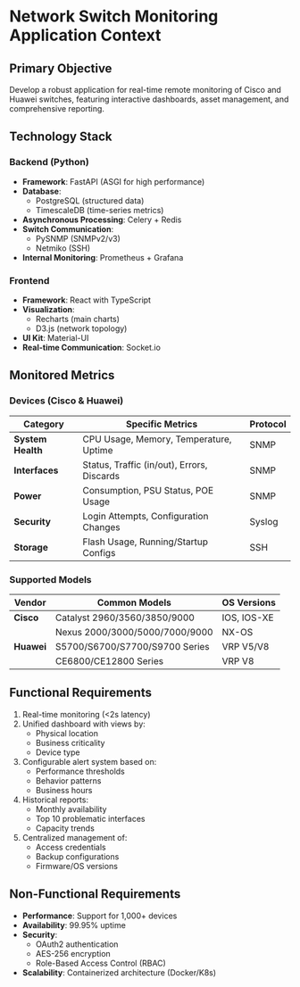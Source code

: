 # Network Switch Monitoring Application Context

## Primary Objective
Develop a robust application for real-time remote monitoring of Cisco and Huawei switches, featuring interactive dashboards, asset management, and comprehensive reporting.

## Technology Stack
### Backend (Python)
- **Framework**: FastAPI (ASGI for high performance)
- **Database**:
  - PostgreSQL (structured data)
  - TimescaleDB (time-series metrics)
- **Asynchronous Processing**: Celery + Redis
- **Switch Communication**:
  - PySNMP (SNMPv2/v3)
  - Netmiko (SSH)
- **Internal Monitoring**: Prometheus + Grafana

### Frontend
- **Framework**: React with TypeScript
- **Visualization**:
  - Recharts (main charts)
  - D3.js (network topology)
- **UI Kit**: Material-UI
- **Real-time Communication**: Socket.io

## Monitored Metrics
### Devices (Cisco & Huawei)
| Category            | Specific Metrics                          | Protocol |
|---------------------|------------------------------------------|-----------|
| **System Health**   | CPU Usage, Memory, Temperature, Uptime    | SNMP      |
| **Interfaces**      | Status, Traffic (in/out), Errors, Discards| SNMP      |
| **Power**           | Consumption, PSU Status, POE Usage        | SNMP      |
| **Security**        | Login Attempts, Configuration Changes      | Syslog    |
| **Storage**         | Flash Usage, Running/Startup Configs      | SSH       |

### Supported Models
| Vendor  | Common Models                         | OS Versions  |
|---------|--------------------------------------|--------------|
| **Cisco** | Catalyst 2960/3560/3850/9000        | IOS, IOS-XE  |
|          | Nexus 2000/3000/5000/7000/9000      | NX-OS        |
| **Huawei**| S5700/S6700/S7700/S9700 Series      | VRP V5/V8    |
|          | CE6800/CE12800 Series               | VRP V8       |

## Functional Requirements
1. Real-time monitoring (<2s latency)
2. Unified dashboard with views by:
   - Physical location
   - Business criticality
   - Device type
3. Configurable alert system based on:
   - Performance thresholds
   - Behavior patterns
   - Business hours
4. Historical reports:
   - Monthly availability
   - Top 10 problematic interfaces
   - Capacity trends
5. Centralized management of:
   - Access credentials
   - Backup configurations
   - Firmware/OS versions

## Non-Functional Requirements
- **Performance**: Support for 1,000+ devices
- **Availability**: 99.95% uptime
- **Security**:
  - OAuth2 authentication
  - AES-256 encryption
  - Role-Based Access Control (RBAC)
- **Scalability**: Containerized architecture (Docker/K8s)

